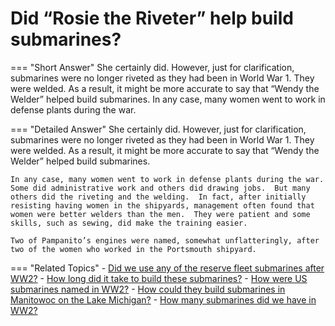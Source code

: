 # Did “Rosie the Riveter” help build submarines?


=== "Short Answer"
    She certainly did. However, just for clarification, submarines were no longer riveted as they had been in World War 1. They were welded. As a result, it might be more accurate to say that “Wendy the Welder” helped build submarines. In any case, many women went to work in defense plants during the war.

=== "Detailed Answer"
    She certainly did.  However, just for clarification, submarines were no longer riveted as they had been in World War 1.  They were welded.  As a result, it might be more accurate to say that “Wendy the Welder” helped build submarines.

    In any case, many women went to work in defense plants during the war.  Some did administrative work and others did drawing jobs.  But many others did the riveting and the welding.  In fact, after initially resisting having women in the shipyards, management often found that women were better welders than the men.  They were patient and some skills, such as sewing, did make the training easier.

    Two of Pampanito’s engines were named, somewhat unflatteringly, after two of the women who worked in the Portsmouth shipyard.

=== "Related Topics"
    - [Did we use any of the reserve fleet submarines after WW2?](./did-we-use-any-of-the-reserve-fleet-submarines-after-ww2.md)
    - [How long did it take to build these submarines?](./how-long-did-it-take-to-build-these-submarines.md)
    - [How were US submarines named in WW2?](./how-were-us-submarines-named-in-ww2.md)
    - [How could they build submarines in Manitowoc on the Lake Michigan?](./how-could-they-build-submarines-in-manitowoc-on-the-lake-michigan.md)
    - [How many submarines did we have in WW2?](./how-many-submarines-did-we-have-in-ww2.md)
